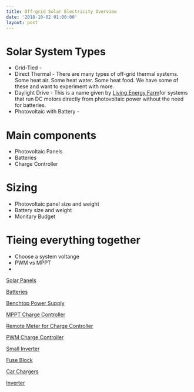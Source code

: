 ```yaml
---
title: Off-grid Solar Electricity Overview
date: '2018-10-02 01:00:00'
layout: post
---
```


# Solar System Types
* Grid-Tied - 
* Direct Thermal - There are many types of off-grid thermal systems. Some heat air.  Some heat water.  Some heat food. We have some of these and want to experiment with more.
* Daylight Drive - This is a name given by [Living Energy Farm](http://www.livingenergyfarm.org/)for systems that run DC motors directly from photovoltaic power without the need for batteries.
* Photovoltaic with Battery - 

# Main components
*  Photovoltaic Panels
*  Batteries
*  Charge Controller

# Sizing
* Photovoltaic panel size and weight
* Battery size and weight
* Monitary Budget

# Tieing everything together
* Choose a system voltange
* PWM vs MPPT
* 

[Solar Panels](https://www.amazon.com/gp/product/B00KI14U5C/ref=as_li_tl?ie=UTF8&tag=annalisa144-20&camp=1789&creative=9325&linkCode=as2&creativeASIN=B00KI14U5C&linkId=e555191bc6db835af6aadc4625e6ce9a)

[Batteries](https://www.electriccarpartscompany.com/180Ah-CALB-UL-Certified-Batteries)

[Benchtop Power Supply](https://www.amazon.com/gp/product/B00ZBCLJSY/ref=as_li_tl?ie=UTF8&tag=annalisa144-20&camp=1789&creative=9325&linkCode=as2&creativeASIN=B00ZBCLJSY&linkId=c1192f6a79410204ade8c1df609d1f97)

[MPPT Charge Controller](https://www.amazon.com/gp/product/B01CY6X2WU/ref=as_li_tl?ie=UTF8&tag=annalisa144-20&camp=1789&creative=9325&linkCode=as2&creativeASIN=B01CY6X2WU&linkId=e51a9e0bb1393ba0af7e94da30941d02)

[Remote Meter for Charge Controller](https://www.amazon.com/gp/product/B00YAB0UVO/ref=as_li_tl?ie=UTF8&tag=annalisa144-20&camp=1789&creative=9325&linkCode=as2&creativeASIN=B00YAB0UVO&linkId=3a4b6ebf80498756a4e7cf2202097715)

[PWM Charge Controller](https://www.amazon.com/gp/product/B00N4QPMW8/ref=as_li_tl?ie=UTF8&tag=annalisa144-20&camp=1789&creative=9325&linkCode=as2&creativeASIN=B00N4QPMW8&linkId=de885ea917a75c40f6b78442644c8a03)

[Small Inverter](https://www.amazon.com/gp/product/B00PLQNSU2/ref=as_li_tl?ie=UTF8&tag=annalisa144-20&camp=1789&creative=9325&linkCode=as2&creativeASIN=B00PLQNSU2&linkId=f94f087b8baa807762cac0bc510df428)

[Fuse Block](https://www.amazon.com/gp/product/B000K2ILJ0/ref=as_li_tl?ie=UTF8&tag=annalisa144-20&camp=1789&creative=9325&linkCode=as2&creativeASIN=B000K2ILJ0&linkId=da99cd4dc6b839570d4e5a74d02f8455)

[Car Chargers](https://www.amazon.com/gp/product/B005I56RM2/ref=as_li_tl?ie=UTF8&tag=annalisa144-20&camp=1789&creative=9325&linkCode=as2&creativeASIN=B005I56RM2&linkId=b8843bffdc80849436360a6b9b62eeba)


[Inverter](https://www.amazon.com/gp/product/B0131L8NLM/ref=as_li_tl?ie=UTF8&tag=annalisa144-20&camp=1789&creative=9325&linkCode=as2&creativeASIN=B0131L8NLM&linkId=6bb08826365351ac945b6b099266d097)